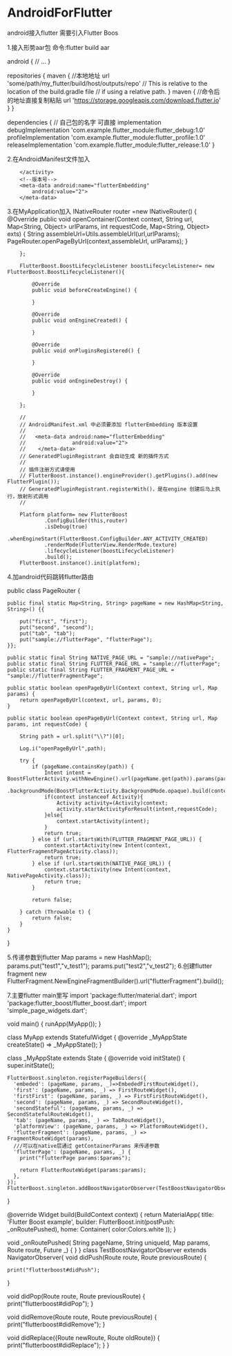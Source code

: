 # AndroidForFlutter
android接入flutter 需要引入Flutter Boos

1.接入形势aar包 命令:flutter build aar

android {
  // ...
}

repositories {
  maven {
    //本地地址
    url 'some/path/my_flutter/build/host/outputs/repo'
    // This is relative to the location of the build.gradle file
    // if using a relative path.
  }
  maven {
    //命令后的地址直接复制粘贴
    url 'https://storage.googleapis.com/download.flutter.io'
  }
}

dependencies {
  // 自己包的名字 可直接 implementation
  debugImplementation 'com.example.flutter_module:flutter_debug:1.0'
  profileImplementation 'com.example.flutter_module:flutter_profile:1.0'
  releaseImplementation 'com.example.flutter_module:flutter_release:1.0'
}

2.在AndroidManifest文件加入
<activity
            android:name="com.idlefish.flutterboost.containers.BoostFlutterActivity"
            android:theme="@style/Theme.AppCompat"
            android:configChanges="orientation|keyboardHidden|keyboard|screenSize|locale|layoutDirection|fontScale|screenLayout|density"
            android:hardwareAccelerated="true"
            android:windowSoftInputMode="adjustResize" >
            <meta-data android:name="io.flutter.embedding.android.SplashScreenDrawable" android:resource="@drawable/page_loading"/>

        </activity>
        <!--版本号-->
        <meta-data android:name="flutterEmbedding"
            android:value="2">
        </meta-data>
        
3.在MyApplication加入
INativeRouter router =new INativeRouter() {
            @Override
            public void openContainer(Context context, String url, Map<String, Object> urlParams, int requestCode, Map<String, Object> exts) {
               String  assembleUrl=Utils.assembleUrl(url,urlParams);
                PageRouter.openPageByUrl(context,assembleUrl, urlParams);
            }

        };

        FlutterBoost.BoostLifecycleListener boostLifecycleListener= new FlutterBoost.BoostLifecycleListener(){

            @Override
            public void beforeCreateEngine() {

            }

            @Override
            public void onEngineCreated() {

            }

            @Override
            public void onPluginsRegistered() {

            }

            @Override
            public void onEngineDestroy() {

            }

        };

        //
        // AndroidManifest.xml 中必须要添加 flutterEmbedding 版本设置
        //
        //   <meta-data android:name="flutterEmbedding"
        //               android:value="2">
        //    </meta-data>
        // GeneratedPluginRegistrant 会自动生成 新的插件方式　
        //
        // 插件注册方式请使用
        // FlutterBoost.instance().engineProvider().getPlugins().add(new FlutterPlugin());
        // GeneratedPluginRegistrant.registerWith()，是在engine 创建后马上执行，放射形式调用
        //

        Platform platform= new FlutterBoost
                .ConfigBuilder(this,router)
                .isDebug(true)
                .whenEngineStart(FlutterBoost.ConfigBuilder.ANY_ACTIVITY_CREATED)
                .renderMode(FlutterView.RenderMode.texture)
                .lifecycleListener(boostLifecycleListener)
                .build();
        FlutterBoost.instance().init(platform);
        
4.加android代码跳转flutter路由

public class PageRouter {

    public final static Map<String, String> pageName = new HashMap<String, String>() {{

        put("first", "first");
        put("second", "second");
        put("tab", "tab");
        put("sample://flutterPage", "flutterPage");
    }};

    public static final String NATIVE_PAGE_URL = "sample://nativePage";
    public static final String FLUTTER_PAGE_URL = "sample://flutterPage";
    public static final String FLUTTER_FRAGMENT_PAGE_URL = "sample://flutterFragmentPage";

    public static boolean openPageByUrl(Context context, String url, Map params) {
        return openPageByUrl(context, url, params, 0);
    }

    public static boolean openPageByUrl(Context context, String url, Map params, int requestCode) {

        String path = url.split("\\?")[0];

        Log.i("openPageByUrl",path);

        try {
            if (pageName.containsKey(path)) {
                Intent intent = BoostFlutterActivity.withNewEngine().url(pageName.get(path)).params(params)
                        .backgroundMode(BoostFlutterActivity.BackgroundMode.opaque).build(context);
                if(context instanceof Activity){
                    Activity activity=(Activity)context;
                    activity.startActivityForResult(intent,requestCode);
                }else{
                    context.startActivity(intent);
                }
                return true;
            } else if (url.startsWith(FLUTTER_FRAGMENT_PAGE_URL)) {
                context.startActivity(new Intent(context, FlutterFragmentPageActivity.class));
                return true;
            } else if (url.startsWith(NATIVE_PAGE_URL)) {
                context.startActivity(new Intent(context, NativePageActivity.class));
                return true;
            }

            return false;

        } catch (Throwable t) {
            return false;
        }
    }
}

5.传递参数到flutter
      Map params = new HashMap();
        params.put("test1","v_test1");
        params.put("test2","v_test2");
6.创建flutter fragment
new FlutterFragment.NewEngineFragmentBuilder().url("flutterFragment").build();

7.主要flutter main里写
import 'package:flutter/material.dart';
import 'package:flutter_boost/flutter_boost.dart';
import 'simple_page_widgets.dart';

void main() {
  runApp(MyApp());
}

class MyApp extends StatefulWidget {
  @override
  _MyAppState createState() => _MyAppState();
}

class _MyAppState extends State<MyApp> {
  @override
  void initState() {
    super.initState();

    FlutterBoost.singleton.registerPageBuilders({
      'embeded': (pageName, params, _)=>EmbededFirstRouteWidget(),
      'first': (pageName, params, _) => FirstRouteWidget(),
      'firstFirst': (pageName, params, _) => FirstFirstRouteWidget(),
      'second': (pageName, params, _) => SecondRouteWidget(),
      'secondStateful': (pageName, params, _) => SecondStatefulRouteWidget(),
      'tab': (pageName, params, _) => TabRouteWidget(),
      'platformView': (pageName, params, _) => PlatformRouteWidget(),
      'flutterFragment': (pageName, params, _) => FragmentRouteWidget(params),
      ///可以在native层通过 getContainerParams 来传递参数
      'flutterPage': (pageName, params, _) {
        print("flutterPage params:$params");

        return FlutterRouteWidget(params:params);
      },
    });
    FlutterBoost.singleton.addBoostNavigatorObserver(TestBoostNavigatorObserver());
  }

  @override
  Widget build(BuildContext context) {
    return MaterialApp(
        title: 'Flutter Boost example',
        builder: FlutterBoost.init(postPush: _onRoutePushed),
        home: Container(
            color:Colors.white
        ));
  }

  void _onRoutePushed(
      String pageName, String uniqueId, Map params, Route route, Future _) {
  }
}
class TestBoostNavigatorObserver extends NavigatorObserver{
  void didPush(Route<dynamic> route, Route<dynamic> previousRoute) {

    print("flutterboost#didPush");
  }

  void didPop(Route<dynamic> route, Route<dynamic> previousRoute) {
    print("flutterboost#didPop");
  }

  void didRemove(Route<dynamic> route, Route<dynamic> previousRoute) {
    print("flutterboost#didRemove");
  }

  void didReplace({Route<dynamic> newRoute, Route<dynamic> oldRoute}) {
    print("flutterboost#didReplace");
  }
}



